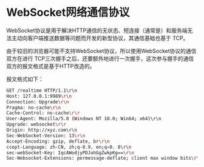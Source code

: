 # WebSocket网络通信协议

WebSocket协议是用于解决HTTP通信的无状态、短连接（通常是）和服务端无法主动向客户端推送数据等问题而开发的新型协议，其通信基础也基于 TCP。

由于较旧的浏览器可能不支持WebSocket协议，所以使用WebSocket协议的通信双方在进行 TCP三次握手之后，还要额外地进行一次握手，这次参与握手的通信双方的报文格式是基于HTTP改造的。

报文格式如下：

```bash
GET /realtime HTTP/1.1\r\n
Host: 127.0.0.1:9989\r\n
Connection: Upgrade\r\n
Pragma: no-cache\r\n
Cache-Control: no-cache\r\r
User-Agent: Mozilla/5.0 (Windows NT 10.0; Win64; x64)\r\n
Upgrade: websocket\r\r
Origin: http://xyz.com\r\n
Sec-WebSocket-Version: 13\r\n
Accept-Encoding: gzip, deflate, br\r\n
ccept-Language: zh-CN, zh;q-0.9, en;q=0. 8\r\n
sec-webSocket-Key: IqcAWodjyPDJuhGgZwkpKg==\r\n
Sec-Websocket-Extensions: permessage-deflate; client max window bits\r\n \r\n
```
